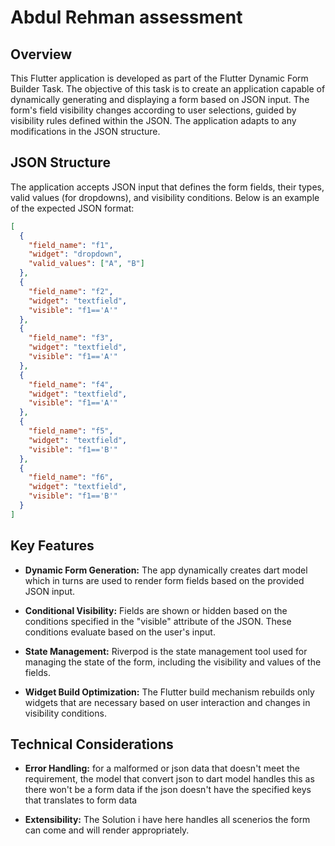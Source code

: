 # Abdul Rehman assessment
## Overview

This Flutter application is developed as part of the Flutter Dynamic Form Builder Task. The objective of this task is to create an application capable of dynamically generating and displaying a form based on JSON input. The form's field visibility changes according to user selections, guided by visibility rules defined within the JSON. The application adapts to any modifications in the JSON structure.

## JSON Structure

The application accepts JSON input that defines the form fields, their types, valid values (for dropdowns), and visibility conditions. Below is an example of the expected JSON format:

```json
[
  {
    "field_name": "f1",
    "widget": "dropdown",
    "valid_values": ["A", "B"]
  },
  {
    "field_name": "f2",
    "widget": "textfield",
    "visible": "f1=='A'"
  },
  {
    "field_name": "f3",
    "widget": "textfield",
    "visible": "f1=='A'"
  },
  {
    "field_name": "f4",
    "widget": "textfield",
    "visible": "f1=='A'"
  },
  {
    "field_name": "f5",
    "widget": "textfield",
    "visible": "f1=='B'"
  },
  {
    "field_name": "f6",
    "widget": "textfield",
    "visible": "f1=='B'"
  }
]
```


## Key Features

- **Dynamic Form Generation:** The app dynamically creates dart model which in turns are used to render form fields based on the provided JSON input.

- **Conditional Visibility:** Fields are shown or hidden based on the conditions specified in the "visible" attribute of the JSON. These conditions evaluate based on the user's input.

- **State Management:** Riverpod is the state management tool used for managing the state of the form, including the visibility and values of the fields.

- **Widget Build Optimization:**  The Flutter build mechanism rebuilds only widgets that are necessary based on user interaction and changes in visibility conditions.

## Technical Considerations

- **Error Handling:** for a malformed or json data that doesn't meet the requirement, the model that convert json to dart model handles this as there won't be a form data if the json doesn't have the specified keys that translates to form data

- **Extensibility:** The Solution i have here handles all scenerios the form can come and will render appropriately.
